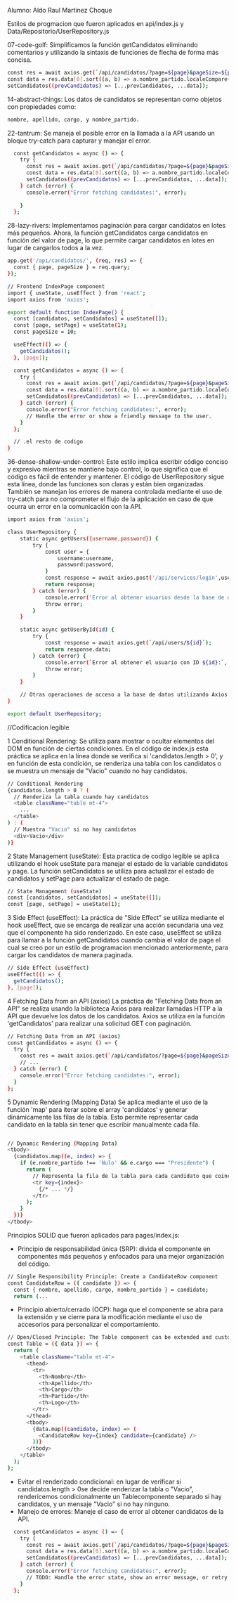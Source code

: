 Alumno: Aldo Raul Martinez Choque

Estilos de progmacion que fueron aplicados en api/index.js y Data/Repositorio/UserRepository.js

07-code-golf: Simplificamos la función getCandidatos eliminando comentarios y utilizando la sintaxis de funciones de flecha de forma más concisa.
```bash
const res = await axios.get(`/api/candidatos/?page=${page}&pageSize=${pageSize}`);
const data = res.data[0].sort((a, b) => a.nombre_partido.localeCompare(b.nombre_partido));
setCandidatos((prevCandidatos) => [...prevCandidatos, ...data]);
```
14-abstract-things: Los datos de candidatos se representan como objetos con propiedades como:
```bash
nombre, apellido, cargo, y nombre_partido.
```
22-tantrum: Se maneja el posible error en la llamada a la API usando un bloque try-catch para capturar y manejar el error.
```bash
  const getCandidatos = async () => {
    try {
      const res = await axios.get(`/api/candidatos/?page=${page}&pageSize=${pageSize}`);
      const data = res.data[0].sort((a, b) => a.nombre_partido.localeCompare(b.nombre_partido));
      setCandidatos((prevCandidatos) => [...prevCandidatos, ...data]);
    } catch (error) {
      console.error("Error fetching candidates:", error);
      
    }
  };
```
28-lazy-rivers: Implementamos paginación para cargar candidatos en lotes más pequeños. Ahora, la función getCandidatos carga candidatos en función del valor de page, lo que permite cargar candidatos en lotes en lugar de cargarlos todos a la vez.
```bash
app.get('/api/candidatos/', (req, res) => {
  const { page, pageSize } = req.query;
});

// Frontend IndexPage component
import { useState, useEffect } from 'react';
import axios from 'axios';

export default function IndexPage() {
  const [candidatos, setCandidatos] = useState([]);
  const [page, setPage] = useState(1);
  const pageSize = 10;

  useEffect(() => {
    getCandidatos();
  }, [page]);

  const getCandidatos = async () => {
    try {
      const res = await axios.get(`/api/candidatos/?page=${page}&pageSize=${pageSize}`);
      const data = res.data[0].sort((a, b) => a.nombre_partido.localeCompare(b.nombre_partido));
      setCandidatos((prevCandidatos) => [...prevCandidatos, ...data]);
    } catch (error) {
      console.error("Error fetching candidates:", error);
      // Handle the error or show a friendly message to the user.
    }
  };

  // .el resto de codigo
}

```
36-dense-shallow-under-control:
Este estilo implica escribir código conciso y expresivo mientras se mantiene bajo control, lo que significa que el código es fácil de entender y mantener. El código de UserRepository sigue esta línea, donde las funciones son claras y están bien organizadas. También se manejan los errores de manera controlada mediante el uso de try-catch para no comprometer el flujo de la aplicación en caso de que ocurra un error en la comunicación con la API.

```bash
import axios from 'axios';

class UserRepository {
    static async getUsers({username,password}) {
        try {
            const user = {
                username:username,
                password:password,
            }
            const response = await axios.post('/api/services/login',user);
            return response;
        } catch (error) {
            console.error('Error al obtener usuarios desde la base de datos:', error);
            throw error;
        }
    }

    static async getUserById(id) {
        try {
            const response = await axios.get(`/api/users/${id}`);
            return response.data;
        } catch (error) {
            console.error(`Error al obtener el usuario con ID ${id}:`, error);
            throw error;
        }
    }

    // Otras operaciones de acceso a la base de datos utilizando Axios
}

export default UserRepository;
```

//Codificacion legible 

1 Conditional Rendering:
Se utiliza para mostrar o ocultar elementos del DOM en función de ciertas condiciones. En el código de index.js esta práctica se aplica en la línea donde se verifica si 'candidatos.length > 0', y en función de esta condición, se renderiza una   tabla con los candidatos o se muestra un mensaje de "Vacio" cuando no hay candidatos.
```bash
// Conditional Rendering
{candidatos.length > 0 ? (
  // Renderiza la tabla cuando hay candidatos
  <table className="table mt-4">
    ...
  </table>
) : (
  // Muestra "Vacio" si no hay candidatos
  <div>Vacio</div>
)}  
```

2 State Management (useState):
Esta practica de codigo legible se aplica utilizando el hook useState para manejar el estado de la variable candidatos y page. La función setCandidatos se utiliza para actualizar el estado de candidatos y setPage para actualizar el estado de page.
```bash
// State Management (useState)
const [candidatos, setCandidatos] = useState([]);
const [page, setPage] = useState(1);
```

3 Side Effect (useEffect):
La práctica de "Side Effect" se utiliza mediante el hook useEffect, que se encarga de realizar una acción secundaria una vez que el componente ha sido renderizado. En este caso, useEffect se utiliza para llamar a la función getCandidatos cuando cambia el valor de page el cual se creo por un estilo de programacion mencionado anteriormente, para cargar los candidatos de manera paginada.
```bash
// Side Effect (useEffect)
useEffect(() => {
  getCandidatos();
}, [page]);
```

4 Fetching Data from an API (axios)
La práctica de "Fetching Data from an API" se realiza usando la biblioteca Axios para realizar llamadas HTTP a la API que devuelve los datos de los candidatos. Axios se utiliza en la función 'getCandidatos' para realizar una solicitud GET con paginación.
```bash
// Fetching Data from an API (axios)
const getCandidatos = async () => {
  try {
    const res = await axios.get(`/api/candidatos/?page=${page}&pageSize=${pageSize}`);
    // ...
  } catch (error) {
    console.error("Error fetching candidates:", error);
  }
};
```

5 Dynamic Rendering (Mapping Data)
Se aplica mediante el uso de la función 'map' para iterar sobre el array 'candidatos' y generar dinámicamente las filas de la tabla. Esto permite representar cada candidato en la tabla sin tener que escribir manualmente cada fila.
```bash

// Dynamic Rendering (Mapping Data)
<tbody>
  {candidatos.map((e, index) => {
    if (e.nombre_partido !== 'Nulo' && e.cargo === "Presidente") {
      return (
        // Representa la fila de la tabla para cada candidato que coincida con la condición
        <tr key={index}>
          {/* ... */}
        </tr>
      );
    }
  })}
</tbody>
```


Principios SOLID que fueron aplicados para pages/index.js:

- Principio de responsabilidad única (SRP): divida el componente en componentes más pequeños y enfocados para una mejor organización del código.
```bash
// Single Responsibility Principle: Create a CandidateRow component
const CandidateRow = ({ candidate }) => {
  const { nombre, apellido, cargo, nombre_partido } = candidate;
  return (...
```
- Principio abierto/cerrado (OCP): haga que el componente se abra para la extensión y se cierre para la modificación mediante el uso de accesorios para personalizar el comportamiento.
```bash
// Open/Closed Principle: The Table component can be extended and customized with props.
const Table = ({ data }) => {
  return (
    <table className="table mt-4">
      <thead>
        <tr>
          <th>Nombre</th>
          <th>Apellido</th>
          <th>Cargo</th>
          <th>Partido</th>
          <th>Logo</th>
        </tr>
      </thead>
      <tbody>
        {data.map((candidate, index) => (
          <CandidateRow key={index} candidate={candidate} />
        ))}
      </tbody>
    </table>
  );
};
```
- Evitar el renderizado condicional: en lugar de verificar si candidatos.length > 0se decide renderizar la tabla o "Vacio", rendericemos condicionalmente un Tablecomponente separado si hay candidatos, y un mensaje "Vacio" si no hay ninguno.
- Manejo de errores: Maneje el caso de error al obtener candidatos de la API.
```bash
  const getCandidatos = async () => {
    try {
      const res = await axios.get(`/api/candidatos/?page=${page}&pageSize=${pageSize}`);
      const data = res.data[0].sort((a, b) => a.nombre_partido.localeCompare(b.nombre_partido));
      setCandidatos((prevCandidatos) => [...prevCandidatos, ...data]);
    } catch (error) {
      console.error("Error fetching candidates:", error);
      // TODO: Handle the error state, show an error message, or retry the API call.
    }
  };
```
